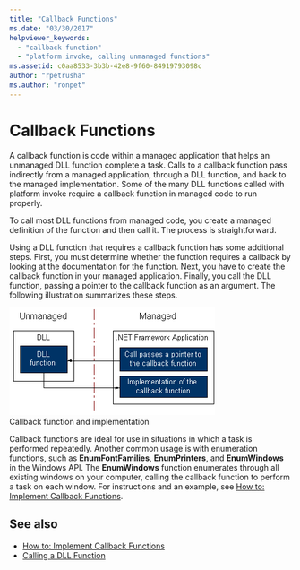 ```yaml
---
title: "Callback Functions"
ms.date: "03/30/2017"
helpviewer_keywords: 
  - "callback function"
  - "platform invoke, calling unmanaged functions"
ms.assetid: c0aa8533-3b3b-42e8-9f60-84919793098c
author: "rpetrusha"
ms.author: "ronpet"
---
```

# Callback Functions
A callback function is code within a managed application that helps an unmanaged DLL function complete a task. Calls to a callback function pass indirectly from a managed application, through a DLL function, and back to the managed implementation. Some of the many DLL functions called with platform invoke require a callback function in managed code to run properly.  
  
 To call most DLL functions from managed code, you create a managed definition of the function and then call it. The process is straightforward.  
  
 Using a DLL function that requires a callback function has some additional steps. First, you must determine whether the function requires a callback by looking at the documentation for the function. Next, you have to create the callback function in your managed application. Finally, you call the DLL function, passing a pointer to the callback function as an argument. The following illustration summarizes these steps.  
  
 ![Platform invoke callback](../../../docs/framework/interop/media/pinvokecallback.gif "pinvokecallback")  
Callback function and implementation  
  
 Callback functions are ideal for use in situations in which a task is performed repeatedly. Another common usage is with enumeration functions, such as **EnumFontFamilies**, **EnumPrinters**, and **EnumWindows** in the Windows API. The **EnumWindows** function enumerates through all existing windows on your computer, calling the callback function to perform a task on each window. For instructions and an example, see [How to: Implement Callback Functions](../../../docs/framework/interop/how-to-implement-callback-functions.md).  
  
## See also
- [How to: Implement Callback Functions](../../../docs/framework/interop/how-to-implement-callback-functions.md)
- [Calling a DLL Function](../../../docs/framework/interop/calling-a-dll-function.md)
